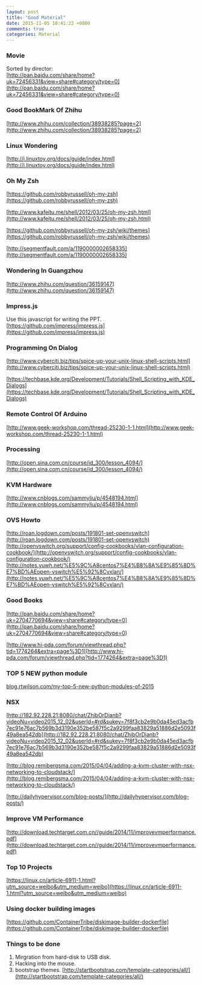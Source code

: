 ```yaml
---
layout: post
title: "Good Material"
date: 2015-11-05 10:41:22 +0800
comments: true
categories: Material
---
```

### Movie
Sorted by director:    
[http://pan.baidu.com/share/home?uk=72456331&view=share#category/type=0](http://pan.baidu.com/share/home?uk=72456331&view=share#category/type=0)   

### Good BookMark Of Zhihu
[http://www.zhihu.com/collection/38938285?page=2](http://www.zhihu.com/collection/38938285?page=2)    

### Linux Wondering
[http://i.linuxtoy.org/docs/guide/index.html](http://i.linuxtoy.org/docs/guide/index.html)   

### Oh My Zsh
[https://github.com/robbyrussell/oh-my-zsh](https://github.com/robbyrussell/oh-my-zsh)    

[http://www.kafeitu.me/shell/2012/03/25/oh-my-zsh.html](http://www.kafeitu.me/shell/2012/03/25/oh-my-zsh.html)    

[https://github.com/robbyrussell/oh-my-zsh/wiki/themes](https://github.com/robbyrussell/oh-my-zsh/wiki/themes)   

[http://segmentfault.com/a/1190000002658335](http://segmentfault.com/a/1190000002658335)   

### Wondering In Guangzhou
[http://www.zhihu.com/question/36159147](http://www.zhihu.com/question/36159147)  

### Impress.js
Use this javascript for writing the PPT.   
[https://github.com/impress/impress.js](https://github.com/impress/impress.js)    

### Programming On Dialog
[http://www.cyberciti.biz/tips/spice-up-your-unix-linux-shell-scripts.html](http://www.cyberciti.biz/tips/spice-up-your-unix-linux-shell-scripts.html)   

[https://techbase.kde.org/Development/Tutorials/Shell_Scripting_with_KDE_Dialogs](https://techbase.kde.org/Development/Tutorials/Shell_Scripting_with_KDE_Dialogs)    

### Remote Control Of Arduino
[http://www.geek-workshop.com/thread-25230-1-1.html](http://www.geek-workshop.com/thread-25230-1-1.html)   

### Processing
[http://open.sina.com.cn/course/id_300/lesson_4094/](http://open.sina.com.cn/course/id_300/lesson_4094/)   

### KVM Hardware
[http://www.cnblogs.com/sammyliu/p/4548194.html](http://www.cnblogs.com/sammyliu/p/4548194.html)    

### OVS Howto
[http://roan.logdown.com/posts/191801-set-openvswitch](http://roan.logdown.com/posts/191801-set-openvswitch)   
[http://openvswitch.org/support/config-cookbooks/vlan-configuration-cookbook/](http://openvswitch.org/support/config-cookbooks/vlan-configuration-cookbook/)   
[http://notes.yuwh.net/%E5%9C%A8centos7%E4%B8%8A%E9%85%8D%E7%BD%AEopen-vswitch%E5%92%8Cvxlan/](http://notes.yuwh.net/%E5%9C%A8centos7%E4%B8%8A%E9%85%8D%E7%BD%AEopen-vswitch%E5%92%8Cvxlan/)   

### Good Books
[http://pan.baidu.com/share/home?uk=2704770694&view=share#category/type=0](http://pan.baidu.com/share/home?uk=2704770694&view=share#category/type=0)   

[http://www.hi-pda.com/forum/viewthread.php?tid=1774264&extra=page%3D1](http://www.hi-pda.com/forum/viewthread.php?tid=1774264&extra=page%3D1)    

### TOP 5 NEW python module
[blog.rtwilson.com/my-top-5-new-python-modules-of-2015](blog.rtwilson.com/my-top-5-new-python-modules-of-2015)    


### NSX
[http://182.92.228.21:8080/chat/ZhibOrDianb?videoNu=video2015_12_02&userId=#rd&sukey=7f8f3cb2e9b0da45ed3acfb7ec91e76ac7b569b3d3190e352be587f5c2a9299faa83829a51886d2e5093f49a8ea542db](http://182.92.228.21:8080/chat/ZhibOrDianb?videoNu=video2015_12_02&userId=#rd&sukey=7f8f3cb2e9b0da45ed3acfb7ec91e76ac7b569b3d3190e352be587f5c2a9299faa83829a51886d2e5093f49a8ea542db)    

[http://blog.remibergsma.com/2015/04/04/adding-a-kvm-cluster-with-nsx-networking-to-cloudstack/](http://blog.remibergsma.com/2015/04/04/adding-a-kvm-cluster-with-nsx-networking-to-cloudstack/)    

[http://dailyhypervisor.com/blog-posts/](http://dailyhypervisor.com/blog-posts/)   

### Improve VM Performance
[http://download.techtarget.com.cn//guide/2014/11/improvevmperformance.pdf](http://download.techtarget.com.cn//guide/2014/11/improvevmperformance.pdf)   


### Top 10 Projects
[https://linux.cn/article-6911-1.html?utm_source=weibo&utm_medium=weibo](https://linux.cn/article-6911-1.html?utm_source=weibo&utm_medium=weibo)    

### Using docker building images
[https://github.com/ContainerTribe/diskimage-builder-dockerfile](https://github.com/ContainerTribe/diskimage-builder-dockerfile)    

### Things to be done
1. Mirgration from hard-disk to USB disk.    
2. Hacking into the mouse.    
3. bootstrap themes.
   [http://startbootstrap.com/template-categories/all/](http://startbootstrap.com/template-categories/all/)    
